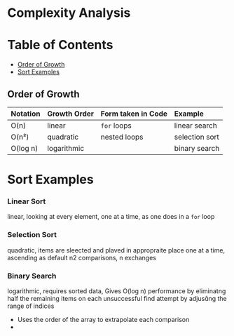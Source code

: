 # Complexity Analysis
# Table of Contents
- [Order of Growth](#order-of-growth)
- [Sort Examples](#sort-examples)
## Order of Growth
|Notation| Growth Order | Form taken in Code | Example |
| :----- |--------------| :----------------- |:--------|
| O(n)  |linear| `for` loops| linear search|
|O(n²)| quadratic| nested loops| selection sort|
|O(log n)|logarithmic||binary search|
# Sort Examples
### Linear Sort
linear, looking at every element, one at a time, as one does in a `for` loop
### Selection Sort
quadratic, items are sleected and plaved in appropraite place one at a time, ascending as default
n2 comparisons, n exchanges
### Binary Search
logarithmic, requires sorted data, Gives O(log n) performance by eliminatng half the remaining items on each unsuccessful find attempt by adjusng the range of indices
- Uses the order of the array to extrapolate each comparison
- 
